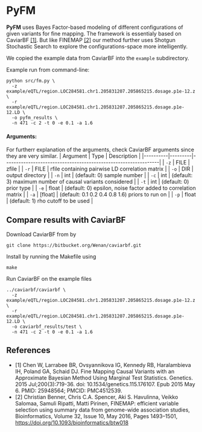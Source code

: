 # PyFM

**PyFM** uses Bayes Factor-based modeling of different configurations of given variants for fine mapping. The framework is essentialy based on CaviarBF [[1]](#1). But like FINEMAP [[2]](#2) our method further uses Shotgun Stochastic Search to explore the configurations-space more intelligently.

We copied the example data from CaviarBF into the `example` subdirectory.

Example run from command-line:
```shell
python src/fm.py \
  -z example/eQTL/region.LOC284581.chr1.205831207.205865215.dosage.p1e-12.z \
  -r example/eQTL/region.LOC284581.chr1.205831207.205865215.dosage.p1e-12.LD \
  -o pyfm_results \
  -n 471 -c 2 -t 0 -e 0.1 -a 1.6
```

#### Arguments:
For furtherr explanation of the arguments, check CaviarBF arguments since they are very similar.
| Argument | Type    | Description                                                    |
|----------|---------|----------------------------------------------------------------|
| `-z`     | FILE    | zfile                                                          |
| `-r`     | FILE    | rfile containing pairwise LD correlation matrix                |
| `-o`     | DIR     | output directory                                               |
| `-n`     | int     | (default: 0) sample number                                     |
| `-c`     | int     | (default: 3) maximum number of causal variants considered      |
| `-t`     | int     | (default: 0) prior type                                        |
| `-e`     | float   | (default: 0) epsilon, noise factor added to correlation matrix |
| `-a`     | [float] | (default: 0.1 0.2 0.4 0.8 1.6) priors to run on                |
| `-p`     | float   | (default: 1) rho cutoff to be used                             |


## Compare results with CaviarBF

Download CaviarBF from by 
```
git clone https://bitbucket.org/Wenan/caviarbf.git
```

Install by running the Makefile using
```
make
```

Run CaviarBF on the example files
```shell
../caviarbf/caviarbf \
  -z example/eQTL/region.LOC284581.chr1.205831207.205865215.dosage.p1e-12.z \
  -r example/eQTL/region.LOC284581.chr1.205831207.205865215.dosage.p1e-12.LD \
  -o caviarbf_results/test \
  -n 471 -c 2 -t 0 -e 0.1 -a 1.6
```


## References
* <a id="1">[1]</a> Chen W, Larrabee BR, Ovsyannikova IG, Kennedy RB, Haralambieva IH, Poland GA, Schaid DJ. Fine Mapping Causal Variants with an Approximate Bayesian Method Using Marginal Test Statistics. Genetics. 2015 Jul;200(3):719-36. doi: 10.1534/genetics.115.176107. Epub 2015 May 6. PMID: 25948564; PMCID: PMC4512539.
* <a id="2">[2]</a> Christian Benner, Chris C.A. Spencer, Aki S. Havulinna, Veikko Salomaa, Samuli Ripatti, Matti Pirinen, FINEMAP: efficient variable selection using summary data from genome-wide association studies, Bioinformatics, Volume 32, Issue 10, May 2016, Pages 1493–1501, https://doi.org/10.1093/bioinformatics/btw018
